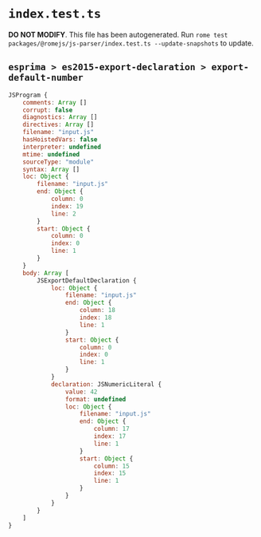 # `index.test.ts`

**DO NOT MODIFY**. This file has been autogenerated. Run `rome test packages/@romejs/js-parser/index.test.ts --update-snapshots` to update.

## `esprima > es2015-export-declaration > export-default-number`

```javascript
JSProgram {
	comments: Array []
	corrupt: false
	diagnostics: Array []
	directives: Array []
	filename: "input.js"
	hasHoistedVars: false
	interpreter: undefined
	mtime: undefined
	sourceType: "module"
	syntax: Array []
	loc: Object {
		filename: "input.js"
		end: Object {
			column: 0
			index: 19
			line: 2
		}
		start: Object {
			column: 0
			index: 0
			line: 1
		}
	}
	body: Array [
		JSExportDefaultDeclaration {
			loc: Object {
				filename: "input.js"
				end: Object {
					column: 18
					index: 18
					line: 1
				}
				start: Object {
					column: 0
					index: 0
					line: 1
				}
			}
			declaration: JSNumericLiteral {
				value: 42
				format: undefined
				loc: Object {
					filename: "input.js"
					end: Object {
						column: 17
						index: 17
						line: 1
					}
					start: Object {
						column: 15
						index: 15
						line: 1
					}
				}
			}
		}
	]
}
```
